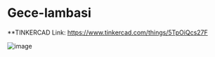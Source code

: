# Gece-lambasi
**TINKERCAD Link: https://www.tinkercad.com/things/5TpOiQcs27F

![image](https://user-images.githubusercontent.com/107235171/172996447-d4a33f72-6be7-4ea9-8284-e205a7d48d1b.png)

